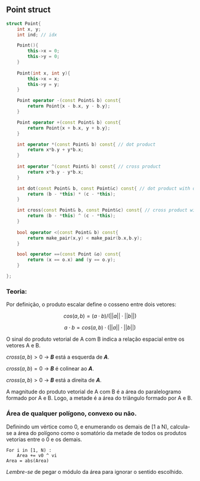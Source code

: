 ## Point struct

```cpp
struct Point{
    int x, y;
    int ind; // idx

    Point(){
        this->x = 0;
        this->y = 0;
    }
    
    Point(int x, int y){
        this->x = x;
        this->y = y;
    }

    Point operator -(const Point& b) const{
        return Point{x - b.x, y - b.y};
    }

    Point operator +(const Point& b) const{
        return Point{x + b.x, y + b.y};
    }

    int operator *(const Point& b) const{ // dot product
        return x*b.y + y*b.x;
    }
 
    int operator ^(const Point& b) const{ // cross product
        return x*b.y - y*b.x;
    }

    int dot(const Point& b, const Point&c) const{ // dot product with diferent base
        return (b - *this) * (c - *this);
    }

    int cross(const Point& b, const Point&c) const{ // cross product with diferent base
        return (b - *this) ^ (c - *this);
    }
 
    bool operator <(const Point& b) const{
        return make_pair(x,y) < make_pair(b.x,b.y);
    }

    bool operator ==(const Point &o) const{
        return (x == o.x) and (y == o.y);
    }

};
```

### Teoria:

Por definição, o produto escalar define o cosseno entre dois vetores:

$$ cos(a, b) = ( a \cdot b ) / ( ||a|| \cdot||b|| ) $$

$$ a \cdot b =  cos(a, b) \cdot  ( ||a|| \cdot||b|| ) $$

O sinal do produto vetorial de A com B indica a relação espacial entre os vetores A e B.

$cross(a, b) > 0$ -> ***B*** está a esquerda de ***A***.

$cross(a, b) = 0$ -> ***B*** é colinear ao ***A***.

$cross(a, b) > 0$ -> ***B*** está a direita de ***A***.

A magnitude do produto vetorial de A com B é a área do paralelogramo formado por A e B. Logo, a metade é a área do triângulo formado por A e B.

### Área de qualquer polígono, convexo ou não.

Definindo um vértice como 0, e enumerando os demais de [1 a N), calcula-se a área do polígono como o somatório da metade de todos os produtos vetorias entre o 0 e os demais.

```
For i in [1, N) :
    Area += v0 ^ vi
Area = abs(Area)
```

*Lembre-se* de pegar o módulo da área para ignorar o sentido escolhido.